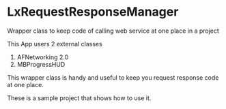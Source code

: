 LxRequestResponseManager
========================

Wrapper class to keep code of calling web service at one place in a project

This App users 2 external classes 

1. AFNetworking 2.0
2. MBProgressHUD 

This wrapper class is handy and useful to keep you request response code at one place.

These is a sample project that shows how to use it.

